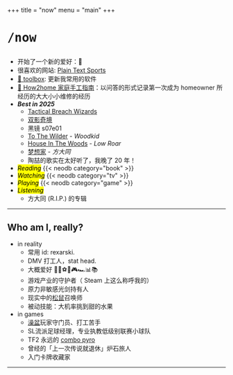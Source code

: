 +++
title = "now"
menu = "main"
+++

# <pre>/now</pre>

- 开始了一个新的爱好：🚴
- 很喜欢的网站: [Plain Text Sports](https://plaintextsports.com/)
- [🧰 toolbox](/toolbox): 更新我常用的软件
- [🔨 How2home 家庭手工指南](/how2home)：以问答的形式记录第一次成为 homeowner 所经历的大大小小维修的经历
- ***Best in 2025***
  - [Tactical Breach Wizards](https://neodb.social/game/3xbuq2fGswthJXazbuaHKz)
  - [双影奇境](https://neodb.social/game/1tSJDqu9inXkPtclZB3gPI)
  - 黑镜 s07e01
  - [To The Wilder](https://youtu.be/ZYwNeNuxtIc?si=JTGj5MuUuzw08zRq) - *Woodkid*
  - [House In The Woods](https://neodb.social/album/4hX2M2f76jMRCAKYwuSRje) - *Low Roar*
  - [梦想家](https://neodb.social/album/7APUZWwgTnkKWR1FmtDNr5) - *方大同*
  - 陶喆的歌实在太好听了，我晚了 20 年！
- <mark>*Reading*</mark>
{{< neodb category="book" >}}
- <mark>*Watching*</mark>
{{< neodb category="tv" >}}
- <mark>*Playing*</mark>
{{< neodb category="game" >}}
- <mark>*Listening*</mark>
  - 方大同 (R.I.P.) 的专辑

***

## Who am I, really?

- in reality
  - 常用 id: rexarski.
  - DMV 打工人，stat head.
  - 大概爱好 🚶🎷⚽🏀🎮🏎️📊📚
  - 游戏产业的守护者（ Steam 上这么称呼我的）
  - 原力非敏感光剑持有人
  - 现实中的[松鼠](https://thevarsity.ca/2003/02/10/breeding-unease-in-queens-park/)召唤师
  - 被动技能：大机率挑到甜的水果
- in games
  - [澡盆](https://splatoonwiki.org/wiki/Bloblobber)玩家守门员、打工苦手
  - SL流派足球经理，专业执教低级别联赛小球队
  - TF2 永远的 [combo pyro](https://www.youtube.com/watch?v=3gh47cWmOxI)
  - 曾经的「上一次传说就退休」炉石旅人
  - 入门卡牌收藏家

***

<!-- ## ❯❯❯ Badge collection -->

<!-- 受 Louie Mantia, Jr 的 [LMNT](https://lmnt.me/badges/) 的影响搞了这个： -->

<!-- <div class="badgebox">
    <a href="https://notbyai.fyi/">
        <img class="badge" src="/images/badges/not-by-ai.png" alt="not-by-ai-badge"/>
    </a>
    <a href="https://app.netlify.com/sites/rexarski/deploys">
        <img class="badge" src="https://api.netlify.com/api/v1/badges/7b30b16b-f3d1-43e2-abf5-c1708e515cbf/deploy-status" alt="Netlify Status" />
    </a>
    <a href="/index.xml">
        <img class="badge" src="/images/badges/rss.png" alt="rss-badge"/>
    </a>
</div> -->

<!-- *** -->

